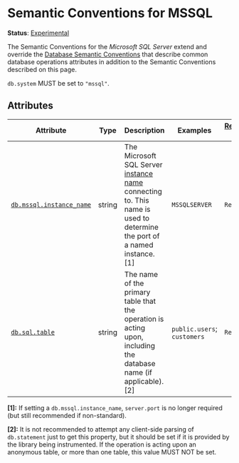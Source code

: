 <!--- Hugo front matter used to generate the website version of this page:
linkTitle: MSSQL
--->

# Semantic Conventions for MSSQL

**Status**: [Experimental][DocumentStatus]

The Semantic Conventions for the *Microsoft SQL Server* extend and override the [Database Semantic Conventions](database-spans.md)
that describe common database operations attributes in addition to the Semantic Conventions
described on this page.

`db.system` MUST be set to `"mssql"`.

## Attributes

<!-- semconv db.mssql(full,tag=tech-specific) -->
| Attribute  | Type | Description  | Examples  | [Requirement Level](https://opentelemetry.io/docs/specs/semconv/general/attribute-requirement-level/) | Stability |
|---|---|---|---|---|---|
| [`db.mssql.instance_name`](../attributes-registry/db.md) | string | The Microsoft SQL Server [instance name](https://docs.microsoft.com/sql/connect/jdbc/building-the-connection-url?view=sql-server-ver15) connecting to. This name is used to determine the port of a named instance. [1] | `MSSQLSERVER` | `Recommended` | ![Experimental](https://img.shields.io/badge/-experimental-blue) |
| [`db.sql.table`](../attributes-registry/db.md) | string | The name of the primary table that the operation is acting upon, including the database name (if applicable). [2] | `public.users`; `customers` | `Recommended` | ![Experimental](https://img.shields.io/badge/-experimental-blue) |

**[1]:** If setting a `db.mssql.instance_name`, `server.port` is no longer required (but still recommended if non-standard).

**[2]:** It is not recommended to attempt any client-side parsing of `db.statement` just to get this property, but it should be set if it is provided by the library being instrumented. If the operation is acting upon an anonymous table, or more than one table, this value MUST NOT be set.
<!-- endsemconv -->

[DocumentStatus]: https://github.com/open-telemetry/opentelemetry-specification/tree/v1.31.0/specification/document-status.md
